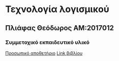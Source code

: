 # Τεχνολογία λογισμικού

## Πλιάφας Θεόδωρος ΑΜ:2017012

### Συμμετοχικό εκπαιδευτικό υλικό

[Προσωπικό αποθετήριο](https://github.com/Thodoros/gr)
[Link βιβλίου](https://thodoros.netlify.com)






